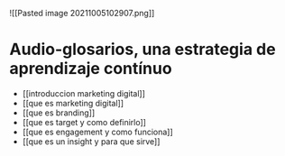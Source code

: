 ![[Pasted image 20211005102907.png]]

# Audio-glosarios, una estrategia de aprendizaje contínuo

* [[introduccion marketing digital]]
* [[que es marketing digital]]
* [[que es branding]]
* [[que es target y como definirlo]]
* [[que es engagement y como funciona]]
* [[que es un insight y para que sirve]]